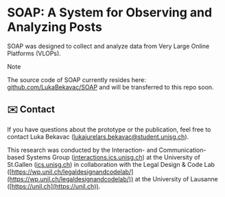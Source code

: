 # SOAP: A System for Observing and Analyzing Posts

SOAP was designed to collect and analyze data from Very Large Online Platforms (VLOPs).

> [!NOTE]
> The source code of SOAP currently resides here: [github.com/LukaBekavac/SOAP](https://github.com/LukaBekavac/SOAP) and will be transferred to this repo soon.

## ✉️ Contact

If you have questions about the prototype or the publication, feel free to contact Luka Bekavac ([lukajurelars.bekavac@student.unisg.ch](mailto:lukajurelars.bekavac@student.unisg.ch)).

This research was conducted by the Interaction- and Communication-based Systems Group ([interactions.ics.unisg.ch](https://interactions.ics.unisg.ch)) at the University of St.Gallen ([ics.unisg.ch](https://ics.unisg.ch)) in collaboration with the Legal Design & Code Lab ([https://wp.unil.ch/legaldesignandcodelab/](https://wp.unil.ch/legaldesignandcodelab/)) at the University of Lausanne ([https://unil.ch](https://unil.ch)).
